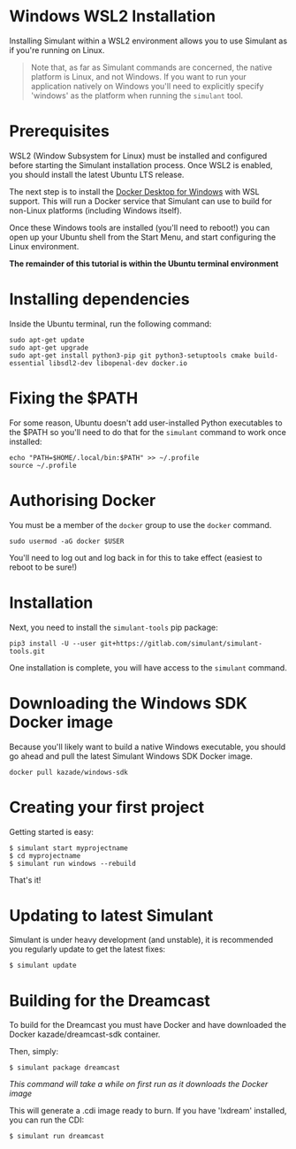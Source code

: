 # Windows WSL2 Installation

Installing Simulant within a WSL2 environment allows you to use Simulant as if you're running on Linux. 

> Note that, as far as Simulant commands are concerned, the native platform is Linux, and not Windows. If you want to run your application natively on Windows you'll need to explicitly specify 'windows' as the platform when running the `simulant` tool.

# Prerequisites

WSL2 (Window Subsystem for Linux) must be installed and configured before starting the Simulant installation process. Once WSL2 is enabled, you should install the latest Ubuntu LTS release.

The next step is to install the [Docker Desktop for Windows](https://docs.docker.com/desktop/windows/wsl/#download) with WSL support. This will run a Docker service that Simulant can use to build for non-Linux platforms (including Windows itself).

Once these Windows tools are installed (you'll need to reboot!) you can open up your Ubuntu shell from the Start Menu, and start configuring the Linux environment. 

**The remainder of this tutorial is within the Ubuntu terminal environment**

# Installing dependencies 

Inside the Ubuntu terminal, run the following command:

```
sudo apt-get update
sudo apt-get upgrade
sudo apt-get install python3-pip git python3-setuptools cmake build-essential libsdl2-dev libopenal-dev docker.io
```

# Fixing the $PATH

For some reason, Ubuntu doesn't add user-installed Python executables to the $PATH so you'll
need to do that for the `simulant` command to work once installed:

```
echo "PATH=$HOME/.local/bin:$PATH" >> ~/.profile
source ~/.profile
```

# Authorising Docker

You must be a member of the `docker` group to use the `docker` command.

```
sudo usermod -aG docker $USER
```

You'll need to log out and log back in for this to take effect (easiest to reboot to be sure!)

# Installation

Next, you need to install the `simulant-tools` pip package:

```
pip3 install -U --user git+https://gitlab.com/simulant/simulant-tools.git
```

One installation is complete, you will have access to the `simulant` command.

# Downloading the Windows SDK Docker image

Because you'll likely want to build a native Windows executable, you should go ahead and pull the latest Simulant Windows SDK Docker image. 

```
docker pull kazade/windows-sdk
```

# Creating your first project

Getting started is easy:

```
$ simulant start myprojectname
$ cd myprojectname
$ simulant run windows --rebuild
```

That's it!

# Updating to latest Simulant

Simulant is under heavy development (and unstable), it is recommended you regularly update to get the latest fixes:

```
$ simulant update
```

# Building for the Dreamcast

To build for the Dreamcast you must have Docker and have downloaded the Docker kazade/dreamcast-sdk container.

Then, simply:

```
$ simulant package dreamcast
```

*This command will take a while on first run as it downloads the Docker image*

This will generate a .cdi image ready to burn. If you have 'lxdream' installed, you can run the CDI:

```
$ simulant run dreamcast
```
